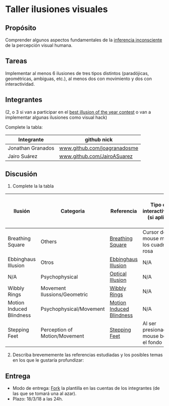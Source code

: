 # Taller ilusiones visuales

## Propósito

Comprender algunos aspectos fundamentales de la [inferencia inconsciente](https://github.com/VisualComputing/Cognitive) de la percepción visual humana.

## Tareas

Implementar al menos 6 ilusiones de tres tipos distintos (paradójicas, geométricas, ambiguas, etc.), al menos dos con movimiento y dos con interactividad.

## Integrantes
(2, o 3 si van a participar en el [best illusion of the year contest](illusionoftheyear.com) o van a implementar algunas ilusiones como visual hack)

Complete la tabla:

| Integrante | github nick |
|------------|-------------|
| Jonathan Granados | www.github.com/joagranadosme |
| Jairo Suárez  |  www.github.com/JairoASuarez  |

## Discusión

1. Complete la la tabla

| Ilusión | Categoria | Referencia | Tipo de interactividad (si aplica) | URL código base (si aplica) |
|---------|-----------|------------|------------------------------------|-----------------------------|
| Breathing Square | Others | [Breathing Square](www.michaelbach.de/ot/mot-breathingSquare/index.html) | Cursor del mouse mueve los cuadros rosa | N/A |
| Ebbinghaus Illusion | Otros | [Ebbinghaus Illusion](www.i.imgur.com/ZTaDoA7.gif) | N/A | N/A |
| N/A | Psychophysical | [Optical Illusion](www.doyletics.com/images/optic1.jpg) | N/A | N/A |
| Wibbly Rings | Movement Ilussions/Geometric | [Wibbly Rings](https://umaprintable.info/printable-optical-illusions/printable-optical-illusions-wibbly-rings-2/) | N/A |
| Motion Induced Blindness |  Psychophysical/Movement | [Motion Induced Blindness](https://en.wikipedia.org/wiki/Motion-induced_blindness) | N/A |
| Stepping Feet |  Perception of Motion/Movement |  [Stepping Feet](http://www.michaelbach.de/ot/mot-feetLin/index.html) | Al ser presionado el mouse borra el fondo | N/A |

2. Describa brevememente las referencias estudiadas y los posibles temas en los que le gustaría profundizar:


## Entrega

* Modo de entrega: [Fork](https://help.github.com/articles/fork-a-repo/) la plantilla en las cuentas de los integrantes (de las que se tomará una al azar).
* Plazo: 18/3/18 a las 24h.

